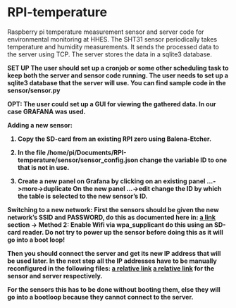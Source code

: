 # RPI-temperature

Raspberry pi temperature measurement sensor and server code for environmental monitoring at HHES. 
The SHT31 sensor periodically takes temperature and humidity measurements.
It sends the processed data to the server using TCP.
The server stores the data in a sqlite3 database.


<b> SET UP <b>
The user should set up a cronjob or some other scheduling task to keep both the server and sensor code running. 
The user needs to set up a sqlite3 database that the server will use. You can find sample code in the sensor/sensor.py 

OPT: The user could set up a GUI for viewing the gathered data. In our case GRAFANA was used.


<b> Adding a new sensor: </b> 

1. Copy the SD-card from an existing RPI zero using Balena-Etcher.


2. In the file /home/pi/Documents/RPI-temperature/sensor/sensor_config.json change the variable ID to one that is not in use.


3. Create a new panel on Grafana by clicking on an existing panel ...->more->duplicate On the new panel ...->edit change the ID by which the table is selected to the new sensor’s ID.


<b> Switching to a new network: </b>
First the sensors should be given the new network’s SSID and PASSWORD, do this as documented here in: [a link](https://www.seeedstudio.com/blog/2021/01/25/three-methods-to-configure-raspberry-pi-wifi/?srsltid=AfmBOopN5twctvxUWjDAO6SzB95za2vgWbr4DA9oEp3GeQ7nkWzSwtuG)
section -> Method 2: Enable Wifi via wpa_supplicant do this using an SD-card reader.
<b>Do not try to power up the sensor before doing this as it will go into a boot loop!<b>

Then you should connect the server and get its new IP address that will be used later. 
In the next step all the IP addresses have to be manually reconfigured in the following files:
[a relative link](/sensor/sensor_config.json)
[a relative link](/server/server_config.json)
for the sensor and server respectively.

For the sensors this has to be done without booting them, else they will go into a bootloop because they cannot connect to the server. 

